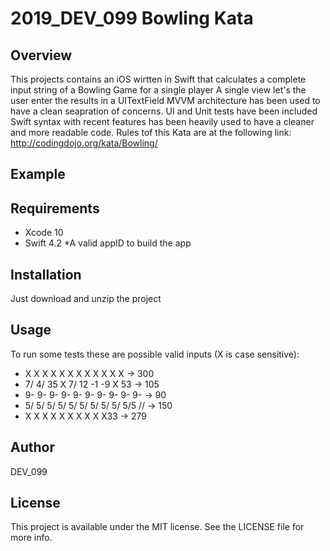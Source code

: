 # 2019_DEV_099 Bowling Kata
## Overview

This projects contains an iOS wirtten in Swift that calculates a complete input string of a Bowling Game for a single player
A single view let's the user enter the results in a UITextField
MVVM architecture has been used to have a clean seapration of concerns.
UI and Unit tests have been included
Swift syntax with recent features has been heavily used to have a cleaner and more readable code.
Rules tof this Kata are at the following link: http://codingdojo.org/kata/Bowling/

## Example

## Requirements

* Xcode 10
* Swift 4.2
*A valid appID to build the app

## Installation

Just download and unzip the project

## Usage

To run some tests these are possible valid inputs (X is case sensitive):

*  X X X X X X X X X X X X -> 300
*  7/ 4/ 35 X 7/ 12 -1 -9 X 53 -> 105
*  9- 9- 9- 9- 9- 9- 9- 9- 9- 9- -> 90
*  5/ 5/ 5/ 5/ 5/ 5/ 5/ 5/ 5/ 5/5 // -> 150
*  X X X X X X X X X X33 -> 279

## Author

DEV_099

## License

This project is available under the MIT license. See the LICENSE file for more info.
